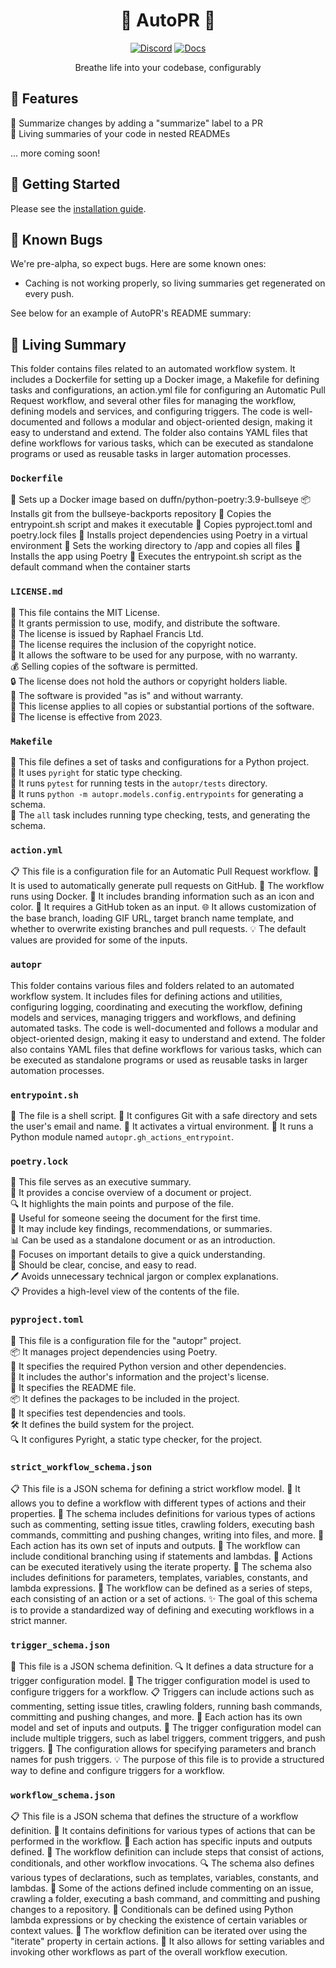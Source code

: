 <div align="center">

# 🌳 AutoPR 🌳

[![Discord](https://badgen.net/badge/icon/discord?icon=nope&label&color=purple)](https://discord.gg/ykk7Znt3K6)
[![Docs](https://badgen.net/badge/icon/docs?icon=docs&label&color=blue)](https://docs.autopr.com)

Breathe life into your codebase, configurably  

</div>

## 🌟 Features

📄 Summarize changes by adding a "summarize" label to a PR  
🌳 Living summaries of your code in nested READMEs

... more coming soon!

## 🚀 Getting Started

Please see the [installation guide](https://docs.autopr.com/installing/github).

## 🐞 Known Bugs

We're pre-alpha, so expect bugs. Here are some known ones:

- Caching is not working properly, so living summaries get regenerated on every push.

See below for an example of AutoPR's README summary:

<!-- Living README Summary -->
## 🌳 Living Summary

This folder contains files related to an automated workflow system. It includes a Dockerfile for setting up a Docker image, a Makefile for defining tasks and configurations, an action.yml file for configuring an Automatic Pull Request workflow, and several other files for managing the workflow, defining models and services, and configuring triggers. The code is well-documented and follows a modular and object-oriented design, making it easy to understand and extend. The folder also contains YAML files that define workflows for various tasks, which can be executed as standalone programs or used as reusable tasks in larger automation processes.


### `Dockerfile`

🔧 Sets up a Docker image based on duffn/python-poetry:3.9-bullseye
📦 Installs git from the bullseye-backports repository
📝 Copies the entrypoint.sh script and makes it executable
📝 Copies pyproject.toml and poetry.lock files
🔧 Installs project dependencies using Poetry in a virtual environment
📂 Sets the working directory to /app and copies all files
🔧 Installs the app using Poetry
🚀 Executes the entrypoint.sh script as the default command when the container starts


### `LICENSE.md`

📄 This file contains the MIT License.    
📝 It grants permission to use, modify, and distribute the software.    
👤 The license is issued by Raphael Francis Ltd.    
📜 The license requires the inclusion of the copyright notice.    
💼 It allows the software to be used for any purpose, with no warranty.    
💰 Selling copies of the software is permitted.    
🔒 The license does not hold the authors or copyright holders liable.    
🔧 The software is provided "as is" and without warranty.    
📝 This license applies to all copies or substantial portions of the software.    
📝 The license is effective from 2023.


### `Makefile`

📝 This file defines a set of tasks and configurations for a Python project.   
🔧 It uses `pyright` for static type checking.   
🧪 It runs `pytest` for running tests in the `autopr/tests` directory.   
📄 It runs `python -m autopr.models.config.entrypoints` for generating a schema.   
🔀 The `all` task includes running type checking, tests, and generating the schema.   



### `action.yml`

📋 This file is a configuration file for an Automatic Pull Request workflow.
🔧 It is used to automatically generate pull requests on GitHub.
🐳 The workflow runs using Docker.
🎨 It includes branding information such as an icon and color.
🔑 It requires a GitHub token as an input.
🌐 It allows customization of the base branch, loading GIF URL, target branch name template, and whether to overwrite existing branches and pull requests.
💡 The default values are provided for some of the inputs.



### `autopr`

This folder contains various files and folders related to an automated workflow system. It includes files for defining actions and utilities, configuring logging, coordinating and executing the workflow, defining models and services, managing triggers and workflows, and defining automated tasks. The code is well-documented and follows a modular and object-oriented design, making it easy to understand and extend. The folder also contains YAML files that define workflows for various tasks, which can be executed as standalone programs or used as reusable tasks in larger automation processes.


### `entrypoint.sh`

📝 The file is a shell script.
🔧 It configures Git with a safe directory and sets the user's email and name.
🔌 It activates a virtual environment.
🐍 It runs a Python module named `autopr.gh_actions_entrypoint`.


### `poetry.lock`

📄 This file serves as an executive summary.     
📝 It provides a concise overview of a document or project.     
🔍 It highlights the main points and purpose of the file.     
👀 Useful for someone seeing the document for the first time.     
📑 It may include key findings, recommendations, or summaries.     
📊 Can be used as a standalone document or as an introduction.     
📌 Focuses on important details to give a quick understanding.     
📝 Should be clear, concise, and easy to read.     
🖊️ Avoids unnecessary technical jargon or complex explanations.     
📋 Provides a high-level view of the contents of the file.    


### `pyproject.toml`

📝 This file is a configuration file for the "autopr" project.  
📦 It manages project dependencies using Poetry.  
🔧 It specifies the required Python version and other dependencies.  
🔑 It includes the author's information and the project's license.  
📄 It specifies the README file.  
📦 It defines the packages to be included in the project.  
🧪 It specifies test dependencies and tools.  
🛠️ It defines the build system for the project.  
🔍 It configures Pyright, a static type checker, for the project.


### `strict_workflow_schema.json`

📋 This file is a JSON schema for defining a strict workflow model.
📝 It allows you to define a workflow with different types of actions and their properties.
🔗 The schema includes definitions for various types of actions such as commenting, setting issue titles, crawling folders, executing bash commands, committing and pushing changes, writing into files, and more.
📂 Each action has its own set of inputs and outputs.
🔀 The workflow can include conditional branching using if statements and lambdas.
🔄 Actions can be executed iteratively using the iterate property.
🧩 The schema also includes definitions for parameters, templates, variables, constants, and lambda expressions.
📜 The workflow can be defined as a series of steps, each consisting of an action or a set of actions.
✨ The goal of this schema is to provide a standardized way of defining and executing workflows in a strict manner.


### `trigger_schema.json`

📄 This file is a JSON schema definition.
🔍 It defines a data structure for a trigger configuration model.
🚀 The trigger configuration model is used to configure triggers for a workflow.
📋 Triggers can include actions such as commenting, setting issue titles, crawling folders, running bash commands, committing and pushing changes, and more.
📂 Each action has its own model and set of inputs and outputs.
🔀 The trigger configuration model can include multiple triggers, such as label triggers, comment triggers, and push triggers.
🔧 The configuration allows for specifying parameters and branch names for push triggers.
💡 The purpose of this file is to provide a structured way to define and configure triggers for a workflow.


### `workflow_schema.json`

📋 This file is a JSON schema that defines the structure of a workflow definition.
🔢 It contains definitions for various types of actions that can be performed in the workflow.
📝 Each action has specific inputs and outputs defined.
🔀 The workflow definition can include steps that consist of actions, conditionals, and other workflow invocations.
🔍 The schema also defines various types of declarations, such as templates, variables, constants, and lambdas.
📂 Some of the actions defined include commenting on an issue, crawling a folder, executing a bash command, and committing and pushing changes to a repository.
🔀 Conditionals can be defined using Python lambda expressions or by checking the existence of certain variables or context values.
🔄 The workflow definition can be iterated over using the "iterate" property in certain actions.
🔧 It also allows for setting variables and invoking other workflows as part of the overall workflow execution.

<!-- Living README Summary -->